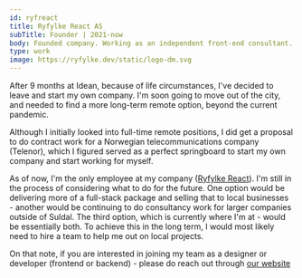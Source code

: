 ```yaml
---
id: ryfreact
title: Ryfylke React AS
subTitle: Founder | 2021-now
body: Founded company. Working as an independent front-end consultant.
type: work
image: https://ryfylke.dev/static/logo-dm.svg
---
```


After 9 months at Idean, because of life
circumstances, I've decided to leave and start
my own company. I'm soon going to move out of
the city, and needed to find a more long-term
remote option, beyond the current pandemic.

Although I initially looked into full-time
remote positions, I did get a proposal to do
contract work for a Norwegian
telecommunications company (Telenor), which I
figured served as a perfect springboard to
start my own company and start working for
myself.

As of now, I'm the only employee at my company ([Ryfylke React](https://ryfylke.dev)).
I'm still in the process of considering what
to do for the future. One option would be
delivering more of a full-stack package and
selling that to local businesses - another
would be continuing to do consultancy work for
larger companies outside of Suldal. The third
option, which is currently where I'm at - would
be essentially both. To achieve this in the
long term, I would most likely need to hire a
team to help me out on local projects.

On that note, if you are interested in joining
my team as a designer or developer (frontend or
backend) - please do reach out through [our website](https://ryfylke.dev)

